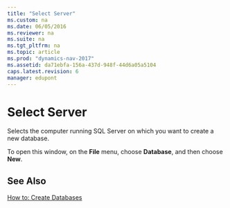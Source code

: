```yaml
---
title: "Select Server"
ms.custom: na
ms.date: 06/05/2016
ms.reviewer: na
ms.suite: na
ms.tgt_pltfrm: na
ms.topic: article
ms.prod: "dynamics-nav-2017"
ms.assetid: da71ebfa-156a-437d-948f-44d6a05a5104
caps.latest.revision: 6
manager: edupont
---
```

# Select Server
Selects the computer running SQL Server on which you want to create a new database.  

 To open this window, on the **File** menu, choose **Database**, and then choose **New**.  

## See Also  
 [How to: Create Databases](../How-to--Create-Databases.md)
